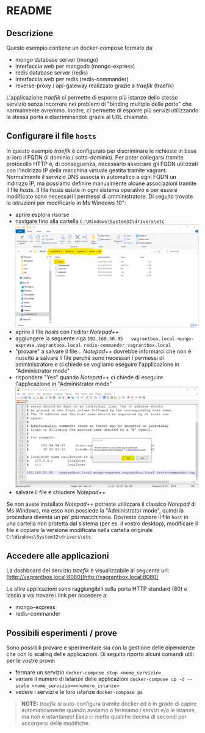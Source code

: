 # README

## Descrizione
Questo esempio contiene un docker-compose formato da:
- mongo database server (mongo)
- interfaccia web per mongodb (mongo-express)
- redis database server (redis)
- interfaccia web per redis (redis-commander)
- reverse-proxy / api-gateway realizzato grazie a _traefik_ (traefik)

L'applicazione _traefik_ ci permette di esporre più istanze dello stesso servizio senza incorrere nei problemi di
"binding multiplo delle porte" che normalmente avremmo. Inoltre, ci permette di esporre più servizi utilizzando la
stessa porta e discriminandoli grazie al URL chiamato.

## Configurare il file `hosts`
In questo esempio _traefik_ è configurato per discriminare le richieste in base al loro il FQDN (il dominio /
sotto-dominio). Per poter collegarsi tramite protocollo HTTP è, di conseguenza, necessario associare gli FQDN utilizzati
con l'indirizzo IP della macchina virtuale gestita tramite vagrant.
Normalmente il servizio DNS associa in automatico a ogni FQDN un indirizzo IP, ma possiamo definire manualmente alcune
associazioni tramite il file _hosts_. Il file _hosts_ esiste in ogni sistema operativo e per essere modificato sono
necessari i permessi di amministratore. Di seguito trovate le istruzioni per modificarlo in Ms Windows 10":
- aprire esplora risorse
- navigare fino alla cartella `C:\Windows\System32\drivers\etc`
  ![esplora risorse](pictures/esplora-risorse.png)
- aprire il file _hosts_ con l'editor _Notepad++_
- aggiungere la seguente riga `192.168.50.95   vagrantbox.local mongo-express.vagrantbox.local redis-commander.vagrantbox.local`
- "provare" a salvare il file... _Notepad++_ dovrebbe informarci che non è riuscito a salvare il file perché sono
necessari i permessi di amministratore e ci chiede se vogliamo eseguire l'applicazione in "Administrator mode"
- rispondere "Yes" quando _Notepad++_ ci chiede di eseguire l'applicazione in "Administrator mode"
  ![administrator mode](pictures/administrator-mode.png)
- salvare il file e chiudere _Notepad++_

Se non avete installato _Notepad++_ potreste utilizzare il classico _Notepad_ di Ms Windows, ma esso non possiede la
"Administrator mode", quindi la procedura diventa un po' più macchinosa. Dovreste copiare il file `host` in una cartella
non protetta dal sistema (per es. il vostro desktop), modificare il file e copiare la versione modificata nella cartella
originale `C:\Windows\System32\drivers\etc`.

## Accedere alle applicazioni
La dashboard del servizio _traefik_ è visualizzabile al seguente url: [http://vagrantbox.local:8080](http://vagrantbox.local:8080)

Le altre applicazioni sono raggiungibili sulla porta HTTP standard (80) e lascio a voi trovare i link per accedere a:
- mongo-express
- redis-commander

## Possibili esperimenti / prove
Sono possibili provare e sperimentare sia con la gestione delle dipendenze che con lo scaling delle applicazioni. Di
seguito riporto alcuni comandi utili per le vostre prove:
- fermare un servizio `docker-compose stop <nome_servizio>`
- variare il numero di istanze delle applicazioni `docker-compose up -d --scale <nome_servizio>=<numero_istanze>`
- vedere i servizi e le loro istanze `docker-compose ps`

> **NOTE:** _traefik_ si auto-configura tramite docker ed è in grado di capire automaticamente quando avviamo o fermiamo
> i servizi e/o le istanze, ma non è istantaneo! Esso ci mette qualche decina di secondi per accorgersi delle modifiche.
